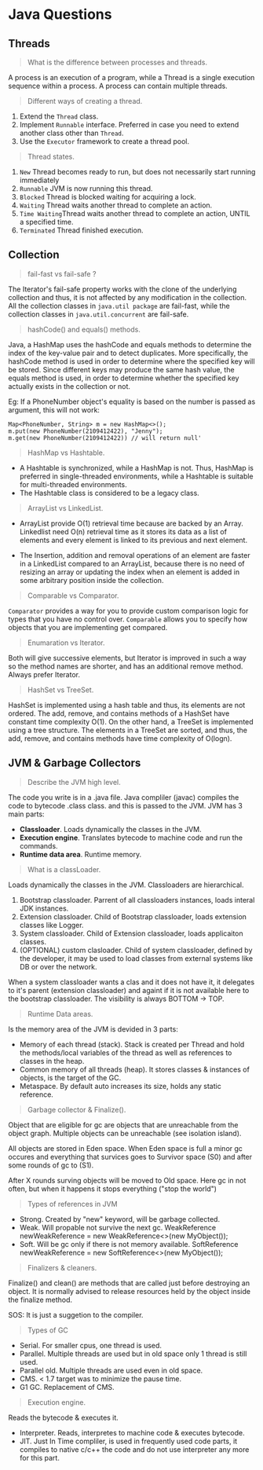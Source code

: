 # Java Questions

## Threads
> What is the difference between processes and threads.

A process is an execution of a program, while a Thread is a single execution sequence within a process. A process can contain multiple threads.

> Different ways of creating a thread.

1. Extend the ```Thread``` class.
2. Implement ```Runnable``` interface. Preferred in case you need to extend another class other than ```Thread```.
3. Use the ```Executor``` framework to create a thread pool.

> Thread states.

1. ```New```  Thread becomes ready to run, but does not necessarily start running immediately
2. ```Runnable``` JVM is now running this thread.
3. ```Blocked``` Thread is blocked waiting for acquiring a lock.
4. ```Waiting``` Thread waits another thread to complete an action.
5. ```Time Waiting```Thread waits another thread to complete an action, UNTIL a specified time.
6. ```Terminated``` Thread finished execution.


## Collection
> fail-fast vs fail-safe ?

The Iterator's fail-safe property works with the clone of the underlying collection and thus, it is not affected by any modification in the collection. All the collection classes in ```java.util package``` are fail-fast, while the collection classes in ```java.util.concurrent``` are fail-safe.

> hashCode() and equals() methods.

 Java, a HashMap uses the hashCode and equals methods to determine the index of the key-value pair and to detect duplicates. More specifically, the hashCode method is used in order to determine where the specified key will be stored. Since different keys may produce the same hash value, the equals method is used, in order to determine whether the specified key actually exists in the collection or not.
 
Eg: If a PhoneNumber object's equality is based on the number is passed as argument, this will not work:
```
Map<PhoneNumber, String> m = new HashMap<>();
m.put(new PhoneNumber(2109412422), "Jenny");
m.get(new PhoneNumber(2109412422)) // will return null'
```

> HashMap vs Hashtable.

- A Hashtable is synchronized, while a HashMap is not. Thus, HashMap is preferred in single-threaded environments, while a Hashtable is suitable for multi-threaded environments.
- The Hashtable class is considered to be a legacy class.

> ArrayList vs LinkedList.

- ArrayList provide O(1) retrieval time because are backed by an Array. Linkedlist need O(n) retrieval time as it stores its data as a list of elements and every element is linked to its previous and next element.

- The Insertion, addition and removal operations of an element are faster in a LinkedList compared to an ArrayList, because there is no need of resizing an array or updating the index when an element is added in some arbitrary position inside the collection.

> Comparable vs Comparator.

```Comparator``` provides a way for you to provide custom comparison logic for types that you have no control over.
```Comparable``` allows you to specify how objects that you are implementing get compared.

> Enumaration vs Iterator.

Both will give successive elements, but Iterator is improved in such a way so the method names are shorter, and has an additional remove method. Always prefer Iterator.

> HashSet vs TreeSet.

HashSet is implemented using a hash table and thus, its elements are not ordered. The add, remove, and contains methods of a HashSet have constant time complexity O(1). On the other hand, a TreeSet is implemented using a tree structure. The elements in a TreeSet are sorted, and thus, the add, remove, and contains methods have time complexity of O(logn).

## JVM & Garbage Collectors

> Describe the JVM high level.

The code you write is in a .java file. Java compliler (javac) compiles the code to bytecode .class class. and this is passed to the JVM.
JVM has 3 main parts:

- **Classloader**. Loads dynamically the classes in the JVM.
- **Execution engine**. Translates bytecode to machine code and run the commands.
- **Runtime data area**. Runtime memory.

> What is a classLoader.

Loads dynamically the classes in the JVM. Classloaders are hierarchical.

1. Bootstrap classloader. Parrent of all classloaders instances, loads interal JDK instances.
2. Extension classloader. Child of Bootstrap classloader, loads extension classes like Logger.
3. System classloader. Child of Extension classloader, loads applicaiton classes.
4. (OPTIONAL) custom clasloader. Child of system classloader, defined by the developer, it may be used to load classes from external systems like DB or over the network.

When a system classloader wants a clas and it does not have it, it delegates to it's parent (extension classloader) and againt if it is not available here to the bootstrap classloader. The visibility is always BOTTOM -> TOP.

> Runtime Data areas.

Is the memory area of the JVM is devided in 3 parts:
- Memory of each thread (stack). Stack is created per Thread and hold the methods/local variables of the thread as well as references to classes in the heap.
- Common memory of all threads (heap). It stores classes & instances of objects, is the target of the GC.
- Metaspace. By default auto increases its size, holds any static reference.

> Garbage collector & Finalize().

Object that are eligible for gc are objects that are unreachable from the object graph. Multiple objects can be unreachable (see isolation island).

All objects are stored in Eden space. When Eden space is full a minor gc occures and everything that survices goes to Survivor space (S0) and after some rounds of gc to (S1).

After X rounds surving objects will be moved to Old space. Here gc in not often, but when it happens it stops everything ("stop the world")

> Types of references in JVM

- Strong. Created by "new" keyword, will be garbage collected.
- Weak. Will propable not survive the next gc. WeakReference<MyObject> newWeakReference = new WeakReference<>(new MyObject());
- Soft. Will be gc only if there is not memory available. SoftReference<MyObject> newWeakReference = new SoftReference<>(new MyObject());

> Finalizers & cleaners.

Finalize() and clean() are methods that are called just before destroying an object. It is normally advised to release resources held by the object inside the finalize method. 

SOS: It is just a suggetion to the compiler.

> Types of GC

- Serial. For smaller cpus, one thread is used.
- Parallel. Multiple threads are used but in old space only 1 thread is still used.
- Parallel old. Multiple threads are used even in old space.
- CMS. < 1.7 target was to minimize the pause time. 
- G1 GC. Replacement of CMS.

> Execution engine.

Reads the bytecode & executes it.

- Interpreter. Reads, interpretes to machine code & executes bytecode.
- JIT. Just In Time compliler, is used in frequently used code parts, it compiles to native c/c++ the code and do not use interpreter any more for this part.




